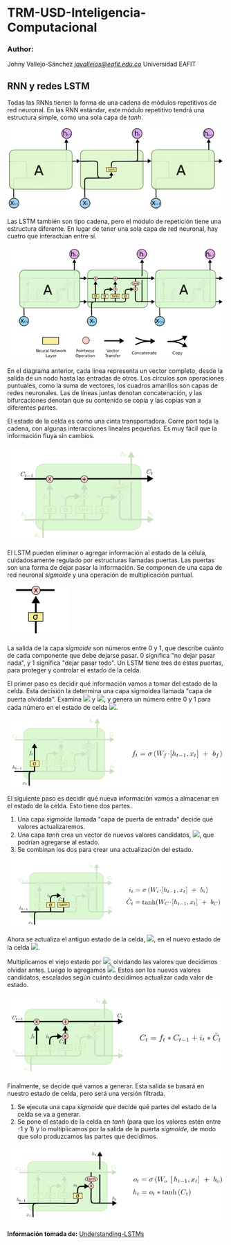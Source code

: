 # TRM-USD-Inteligencia-Computacional

### Author:
Johny Vallejo-Sánchez
*javallejos@eafit.edu.co*
Universidad EAFIT

## RNN y redes LSTM

Todas las RNNs tienen la forma de una cadena de módulos repetitivos de red neuronal. En las RNN estándar, este módulo repetitivo tendrá una estructura simple, como una sola capa de *tanh*.

![](images/LSTM.jpg)

Las LSTM también son tipo cadena, pero el módulo de repetición tiene una estructura diferente. En lugar de tener una sola capa de red neuronal, hay cuatro que interactúan entre sí.

![](images/LSTM.png)

En el diagrama anterior, cada línea representa un vector completo, desde la salida de un nodo hasta las entradas de otros. Los círculos son operaciones puntuales, como la suma de vectores, los cuadros amarillos son capas de redes neuronales. Las de líneas juntas denotan concatenación, y las bifurcaciones denotan que su contenido se copia y las copias van a diferentes partes.

El estado de la celda es como una cinta transportadora. Corre port toda la cadena, con algunas interacciones lineales pequeñas. Es muy fácil que la información fluya sin cambios.


![](images/StatusCell.png)

El LSTM pueden eliminar o agregar información al estado de la célula, cuidadosamente regulado por estructuras llamadas puertas. Las puertas son una forma de dejar pasar la información. Se componen de una capa de red neuronal *sigmoide* y una operación de multiplicación puntual.

![](images/gate.png)

La salida de la capa *sigmoide* son números entre 0 y 1, que describe cuánto de cada componente que debe dejarse pasar. 0 significa "no dejar pasar nada", y 1 significa "dejar pasar todo". Un LSTM tiene tres de estas puertas, para proteger y controlar el estado de la celda.

El primer paso es decidir qué información vamos a tomar del estado de la celda. Esta decisión la determina una capa sigmoidea llamada "capa de puerta olvidada". Examina <img src="https://render.githubusercontent.com/render/math?math=h_t-1"> y <img src="https://render.githubusercontent.com/render/math?math=x_t">, y genera un número entre 0 y 1 para cada número en el estado de celda <img src="https://render.githubusercontent.com/render/math?math=C_t-1">.

![](images/FirstStep.png)

El siguiente paso es decidir qué nueva información vamos a almacenar en el estado de la celda. Esto tiene dos partes. 

1. Una capa *sigmoide* llamada "capa de puerta de entrada" decide qué valores actualizaremos. 
2. Una capa *tanh* crea un vector de nuevos valores candidatos, <img src="https://render.githubusercontent.com/render/math?math=\tilde{C}_t">, que podrían agregarse al estado. 
3. Se combinan los dos para crear una actualización del estado.

![](images/SecStep.png)

Ahora se actualiza el antiguo estado de la celda, <img src="https://render.githubusercontent.com/render/math?math=C_t-1">, en el nuevo estado de la celda <img src="https://render.githubusercontent.com/render/math?math=C_t">.

Multiplicamos el viejo estado por <img src="https://render.githubusercontent.com/render/math?math=f_t">, olvidando las valores que decidimos olvidar antes. Luego lo agregamos <img src="https://render.githubusercontent.com/render/math?math=i*\tilde{C}_t">. Estos son los nuevos valores candidatos, escalados según cuánto decidimos actualizar cada valor de estado.

![](images/ThStep.png)

Finalmente, se decide qué vamos a generar. Esta salida se basará en nuestro estado de celda, pero será una versión filtrada. 

1. Se ejecuta una capa *sigmoide* que decide qué partes del estado de la celda se va a generar. 
2. Se pone el estado de la celda en *tanh* (para que los valores estén entre -1 y 1) y lo multiplicamos por la salida de la puerta *sigmoide*, de modo que solo produzcamos las partes que decidimos.

![](images/finalStep.png)


**Información tomada de:** [Understanding-LSTMs](https://colah.github.io/posts/2015-08-Understanding-LSTMs/)



